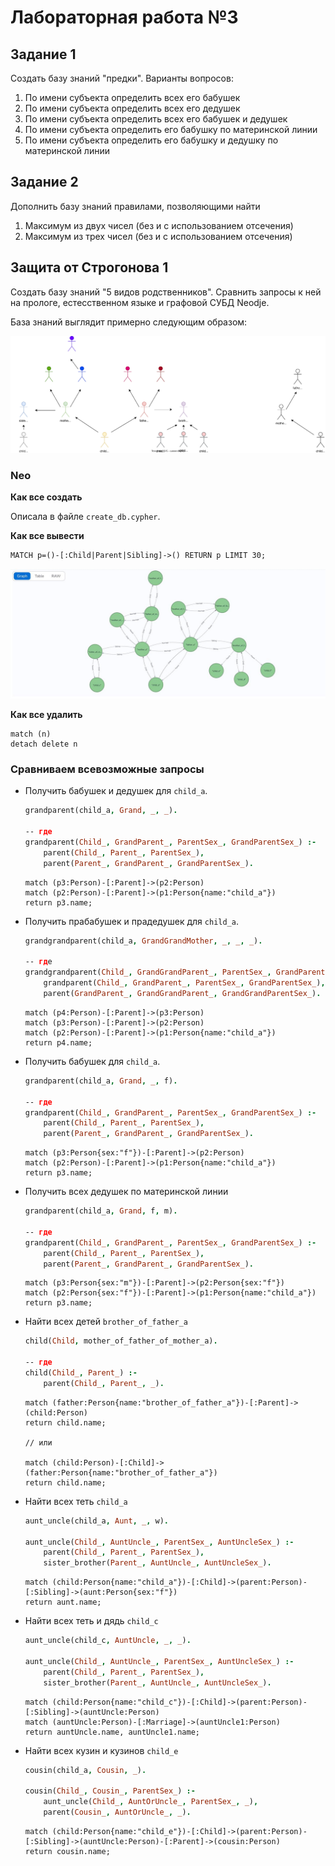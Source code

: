 # Лабораторная работа №3

## Задание 1

Создать базу знаний "предки". Варианты вопросов:

1. По имени субъекта определить всех его бабушек
2. По имени субъекта определить всех его дедушек
3. По имени субъекта определить всех его бабушек и дедушек
4. По имени субъекта определить его бабушку по материнской линии
5. По имени субъекта определить его бабушку и дедушку по материнской линии

## Задание 2

Дополнить базу знаний правилами, позволяющими найти

1. Максимум из двух чисел (без и с использованием отсечения)
2. Максимум из трех чисел (без и с использованием отсечения)

## Защита от Строгонова 1

Создать базу знаний "5 видов родственников". Сравнить запросы к ней на прологе, естесственном языке и графовой СУБД Neodje.

База знаний выглядит примерно следующим образом:

<img src="img/falp_lab_03.svg">

### Neo

**Как все создать**

Описала в файле `create_db.cypher`.

**Как все вывести**

```cypher
MATCH p=()-[:Child|Parent|Sibling]->() RETURN p LIMIT 30;
```

<img src="img/db.jpg">

**Как все удалить**

```cypher
match (n)
detach delete n
```

### Сравниваем всевозможные запросы

* Получить бабушек и дедушек для `child_a`.

    ```prolog
    grandparent(child_a, Grand, _, _).

    -- где
    grandparent(Child_, GrandParent_, ParentSex_, GrandParentSex_) :-
        parent(Child_, Parent_, ParentSex_),
        parent(Parent_, GrandParent_, GrandParentSex_).
    ```

    ```cypher
    match (p3:Person)-[:Parent]->(p2:Person)
    match (p2:Person)-[:Parent]->(p1:Person{name:"child_a"})
    return p3.name;
    ```


* Получить прабабушек и прадедушек для `child_a`.

    ```prolog
    grandgrandparent(child_a, GrandGrandMother, _, _, _).

    -- гдe
    grandgrandparent(Child_, GrandGrandParent_, ParentSex_, GrandParentSex_, GrandGrandParentSex_) :-
        grandparent(Child_, GrandParent_, ParentSex_, GrandParentSex_),
        parent(GrandParent_, GrandGrandParent_, GrandGrandParentSex_).
    ```

    ```cypher
    match (p4:Person)-[:Parent]->(p3:Person)
    match (p3:Person)-[:Parent]->(p2:Person)
    match (p2:Person)-[:Parent]->(p1:Person{name:"child_a"})
    return p4.name;
    ```

* Получить бабушек для `child_a`.

    ```prolog
    grandparent(child_a, Grand, _, f).

    -- где
    grandparent(Child_, GrandParent_, ParentSex_, GrandParentSex_) :-
        parent(Child_, Parent_, ParentSex_),
        parent(Parent_, GrandParent_, GrandParentSex_).
    ```

    ```cypher
    match (p3:Person{sex:"f"})-[:Parent]->(p2:Person)
    match (p2:Person)-[:Parent]->(p1:Person{name:"child_a"})
    return p3.name;
    ```

* Получить всех дедушек по материнской линии

    ```prolog
    grandparent(child_a, Grand, f, m).

    -- где
    grandparent(Child_, GrandParent_, ParentSex_, GrandParentSex_) :-
        parent(Child_, Parent_, ParentSex_),
        parent(Parent_, GrandParent_, GrandParentSex_).
    ```

    ```cypher
    match (p3:Person{sex:"m"})-[:Parent]->(p2:Person{sex:"f"})
    match (p2:Person{sex:"f"})-[:Parent]->(p1:Person{name:"child_a"})
    return p3.name;
    ```

* Найти всех детей `brother_of_father_a`

    ```prolog
    child(Child, mother_of_father_of_mother_a).

    -- где
    child(Child_, Parent_) :-
        parent(Child_, Parent_, _).
    ```

    ```cypher
    match (father:Person{name:"brother_of_father_a"})-[:Parent]->(child:Person)
    return child.name;

    // или

    match (child:Person)-[:Child]->(father:Person{name:"brother_of_father_a"})
    return child.name;
    ```

* Найти всех теть `child_a`

    ```prolog
    aunt_uncle(child_a, Aunt, _, w).

    aunt_uncle(Child_, AuntUncle_, ParentSex_, AuntUncleSex_) :-
        parent(Child_, Parent_, ParentSex_),
        sister_brother(Parent_, AuntUncle_, AuntUncleSex_).
    ```

    ```cypher
    match (child:Person{name:"child_a"})-[:Child]->(parent:Person)-[:Sibling]->(aunt:Person{sex:"f"})
    return aunt.name;
    ```

* Найти всех теть и дядь `child_c`

    ```prolog
    aunt_uncle(child_c, AuntUncle, _, _).

    aunt_uncle(Child_, AuntUncle_, ParentSex_, AuntUncleSex_) :-
        parent(Child_, Parent_, ParentSex_),
        sister_brother(Parent_, AuntUncle_, AuntUncleSex_).
    ```

    ```cypher
    match (child:Person{name:"child_c"})-[:Child]->(parent:Person)-[:Sibling]->(auntUncle:Person)
    match (auntUncle:Person)-[:Marriage]->(auntUncle1:Person)
    return auntUncle.name, auntUncle1.name;
    ```

* Найти всех кузин и кузинов `child_e`

    ```prolog
    cousin(child_a, Cousin, _).

    cousin(Child_, Cousin_, ParentSex_) :-
        aunt_uncle(Child_, AuntOrUncle_, ParentSex_, _),
        parent(Cousin_, AuntOrUncle_, _).
    ```

    ```cypher
    match (child:Person{name:"child_e"})-[:Child]->(parent:Person)-[:Sibling]->(auntUncle:Person)-[:Parent]->(cousin:Person)
    return cousin.name;
    ```
    